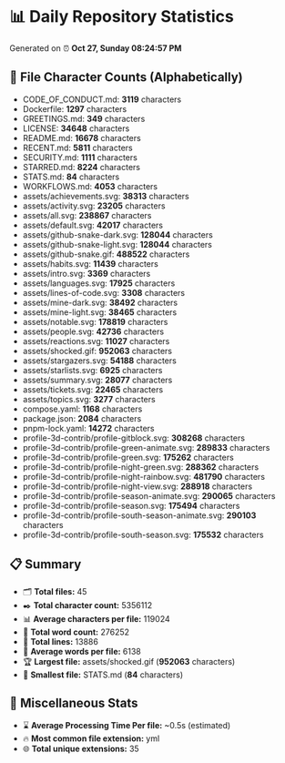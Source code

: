 # 📊 Daily Repository Statistics
Generated on ⏰ **Oct 27, Sunday 08:24:57 PM**

## 📂 File Character Counts (Alphabetically)
- CODE_OF_CONDUCT.md: **3119** characters
- Dockerfile: **1297** characters
- GREETINGS.md: **349** characters
- LICENSE: **34648** characters
- README.md: **16678** characters
- RECENT.md: **5811** characters
- SECURITY.md: **1111** characters
- STARRED.md: **8224** characters
- STATS.md: **84** characters
- WORKFLOWS.md: **4053** characters
- assets/achievements.svg: **38313** characters
- assets/activity.svg: **23205** characters
- assets/all.svg: **238867** characters
- assets/default.svg: **42017** characters
- assets/github-snake-dark.svg: **128044** characters
- assets/github-snake-light.svg: **128044** characters
- assets/github-snake.gif: **488522** characters
- assets/habits.svg: **11439** characters
- assets/intro.svg: **3369** characters
- assets/languages.svg: **17925** characters
- assets/lines-of-code.svg: **3308** characters
- assets/mine-dark.svg: **38492** characters
- assets/mine-light.svg: **38465** characters
- assets/notable.svg: **178819** characters
- assets/people.svg: **42736** characters
- assets/reactions.svg: **11027** characters
- assets/shocked.gif: **952063** characters
- assets/stargazers.svg: **54188** characters
- assets/starlists.svg: **6925** characters
- assets/summary.svg: **28077** characters
- assets/tickets.svg: **22465** characters
- assets/topics.svg: **3277** characters
- compose.yaml: **1168** characters
- package.json: **2084** characters
- pnpm-lock.yaml: **14272** characters
- profile-3d-contrib/profile-gitblock.svg: **308268** characters
- profile-3d-contrib/profile-green-animate.svg: **289833** characters
- profile-3d-contrib/profile-green.svg: **175262** characters
- profile-3d-contrib/profile-night-green.svg: **288362** characters
- profile-3d-contrib/profile-night-rainbow.svg: **481790** characters
- profile-3d-contrib/profile-night-view.svg: **288918** characters
- profile-3d-contrib/profile-season-animate.svg: **290065** characters
- profile-3d-contrib/profile-season.svg: **175494** characters
- profile-3d-contrib/profile-south-season-animate.svg: **290103** characters
- profile-3d-contrib/profile-south-season.svg: **175532** characters

## 📋 Summary
- 🗂️ **Total files:** 45
- ✒️ **Total character count:** 5356112
- 📊 **Average characters per file:** 119024
- 📝 **Total word count:** 276252
- 🧾 **Total lines:** 13886
- 📐 **Average words per file:** 6138
- 🏆 **Largest file:** assets/shocked.gif (**952063** characters)
- 🥉 **Smallest file:** STATS.md (**84** characters)

## 🌟 Miscellaneous Stats
- ⌛ **Average Processing Time Per file:** ~0.5s (estimated)
- 🔥 **Most common file extension:** yml
- 🌐 **Total unique extensions:** 35

